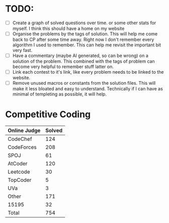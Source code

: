 # TODO:

- [ ] Create a graph of solved questions over time. or some other stats for myself. I think this should have a home on my website
- [ ] Organise the problems by the tags of solution. This will help me come back to CP after some time away. Right now I don't remember every algorithm I used to remember. This can help me revisit the important bit very fast.
- [ ] Have a commentary (maybe AI generated, so can be wrong) on a solution of the problem. This combined with the tags of problem can become very helpful to remember stuff latter on.
- [ ] Link each contest to it's link, like every problem needs to be linked to the website.
- [ ] Remove unused macros or constants from the solution files. This will make it less bloated and easy to understand. Technically if I can have as minimal of templeting as possible, it will help.

# Competitive Coding
|Online Judge|Solved|
|------ | ------|
|CodeChef | 124 |
|CodeForces | 208 |
|SPOJ | 61 |
|AtCoder | 120 |
|Leetcode | 30 |
|TopCoder | 5 |
|UVa | 3 |
|Other | 171 |
|15195 | 32 |
|Total | 754 |
